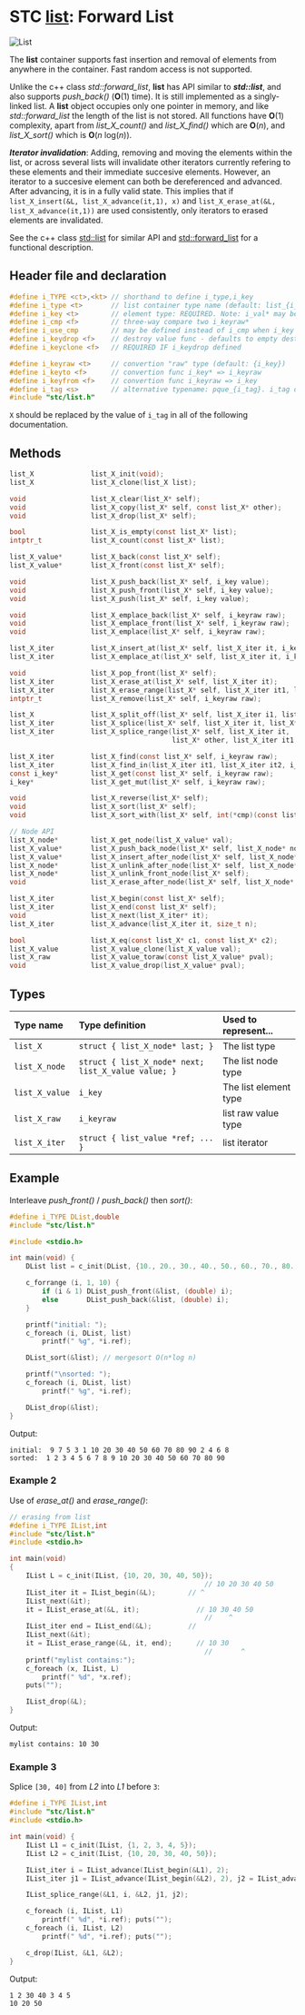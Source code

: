 # STC [list](../include/stc/list.h): Forward List
![List](pics/list.jpg)

The **list** container supports fast insertion and removal of elements from anywhere in the container.
Fast random access is not supported.

Unlike the c++ class *std::forward_list*, **list** has API similar to ***std::list***, and also supports
*push_back()* (**O**(1) time). It is still implemented as a singly-linked list. A **list** object
occupies only one pointer in memory, and like *std::forward_list* the length of the list is not stored.
All functions have **O**(1) complexity, apart from *list_X_count()* and *list_X_find()* which are **O**(*n*),
and *list_X_sort()* which is **O**(*n* log(*n*)).

***Iterator invalidation***: Adding, removing and moving the elements within the list, or across several lists
will invalidate other iterators currently refering to these elements and their immediate succesive elements.
However, an iterator to a succesive element can both be dereferenced and advanced. After advancing, it is
in a fully valid state. This implies that if `list_X_insert(&L, list_X_advance(it,1), x)` and
`list_X_erase_at(&L, list_X_advance(it,1))` are used consistently, only iterators to erased elements are invalidated.

See the c++ class [std::list](https://en.cppreference.com/w/cpp/container/list) for similar API and
[std::forward_list](https://en.cppreference.com/w/cpp/container/forward_list) for a functional description.

## Header file and declaration

```c
#define i_TYPE <ct>,<kt> // shorthand to define i_type,i_key
#define i_type <t>       // list container type name (default: list_{i_key})
#define i_key <t>        // element type: REQUIRED. Note: i_val* may be specified instead of i_key*.
#define i_cmp <f>        // three-way compare two i_keyraw*
#define i_use_cmp        // may be defined instead of i_cmp when i_key is an integral/native-type.
#define i_keydrop <f>    // destroy value func - defaults to empty destruct
#define i_keyclone <f>   // REQUIRED IF i_keydrop defined

#define i_keyraw <t>     // convertion "raw" type (default: {i_key})
#define i_keyto <f>      // convertion func i_key* => i_keyraw
#define i_keyfrom <f>    // convertion func i_keyraw => i_key
#define i_tag <s>        // alternative typename: pque_{i_tag}. i_tag defaults to i_key
#include "stc/list.h"
```

`X` should be replaced by the value of `i_tag` in all of the following documentation.

## Methods

```c
list_X              list_X_init(void);
list_X              list_X_clone(list_X list);

void                list_X_clear(list_X* self);
void                list_X_copy(list_X* self, const list_X* other);
void                list_X_drop(list_X* self);                                        // destructor

bool                list_X_is_empty(const list_X* list);
intptr_t            list_X_count(const list_X* list);                                 // size() in O(n) time

list_X_value*       list_X_back(const list_X* self);
list_X_value*       list_X_front(const list_X* self);

void                list_X_push_back(list_X* self, i_key value);                      // note: no pop_back()
void                list_X_push_front(list_X* self, i_key value);
void                list_X_push(list_X* self, i_key value);                           // alias for push_back()

void                list_X_emplace_back(list_X* self, i_keyraw raw);
void                list_X_emplace_front(list_X* self, i_keyraw raw);
void                list_X_emplace(list_X* self, i_keyraw raw);                       // alias for emplace_back()

list_X_iter         list_X_insert_at(list_X* self, list_X_iter it, i_key value);      // return iter to new elem
list_X_iter         list_X_emplace_at(list_X* self, list_X_iter it, i_keyraw raw);

void                list_X_pop_front(list_X* self);
list_X_iter         list_X_erase_at(list_X* self, list_X_iter it);                    // return iter after it
list_X_iter         list_X_erase_range(list_X* self, list_X_iter it1, list_X_iter it2);
intptr_t            list_X_remove(list_X* self, i_keyraw raw);                        // removes all matches

list_X              list_X_split_off(list_X* self, list_X_iter i1, list_X_iter i2);   // split off [i1, i2)
list_X_iter         list_X_splice(list_X* self, list_X_iter it, list_X* other);       // return updated valid it
list_X_iter         list_X_splice_range(list_X* self, list_X_iter it,                 // return updated valid it
                                        list_X* other, list_X_iter it1, list_X_iter it2);

list_X_iter         list_X_find(const list_X* self, i_keyraw raw);
list_X_iter         list_X_find_in(list_X_iter it1, list_X_iter it2, i_keyraw raw);
const i_key*        list_X_get(const list_X* self, i_keyraw raw);
i_key*              list_X_get_mut(list_X* self, i_keyraw raw);

void                list_X_reverse(list_X* self);
void                list_X_sort(list_X* self);
void                list_X_sort_with(list_X* self, int(*cmp)(const list_X_value*, const list_X_value*));

// Node API
list_X_node*        list_X_get_node(list_X_value* val);                               // get enclosing node
list_X_value*       list_X_push_back_node(list_X* self, list_X_node* node);
list_X_value*       list_X_insert_after_node(list_X* self, list_X_node* ref, list_X_node* node);
list_X_node*        list_X_unlink_after_node(list_X* self, list_X_node* ref);         // return unlinked node
list_X_node*        list_X_unlink_front_node(list_X* self);                           // return unlinked node
void                list_X_erase_after_node(list_X* self, list_X_node* node);

list_X_iter         list_X_begin(const list_X* self);
list_X_iter         list_X_end(const list_X* self);
void                list_X_next(list_X_iter* it);
list_X_iter         list_X_advance(list_X_iter it, size_t n);                        // return n elements ahead.

bool                list_X_eq(const list_X* c1, const list_X* c2);                   // equality test
list_X_value        list_X_value_clone(list_X_value val);
list_X_raw          list_X_value_toraw(const list_X_value* pval);
void                list_X_value_drop(list_X_value* pval);
```

## Types

| Type name          | Type definition                                     | Used to represent...    |
|:-------------------|:----------------------------------------------------|:------------------------|
| `list_X`           | `struct { list_X_node* last; }`                     | The list type           |
| `list_X_node`      | `struct { list_X_node* next; list_X_value value; }` | The list node type      |
| `list_X_value`     | `i_key`                                             | The list element type |
| `list_X_raw`       | `i_keyraw`                                          | list raw value type   |
| `list_X_iter`      | `struct { list_value *ref; ... }`                   | list iterator          |

## Example

Interleave *push_front()* / *push_back()* then *sort()*:
```c
#define i_TYPE DList,double
#include "stc/list.h"

#include <stdio.h>

int main(void) {
    DList list = c_init(DList, {10., 20., 30., 40., 50., 60., 70., 80., 90.});

    c_forrange (i, 1, 10) {
        if (i & 1) DList_push_front(&list, (double) i);
        else       DList_push_back(&list, (double) i);
    }

    printf("initial: ");
    c_foreach (i, DList, list)
        printf(" %g", *i.ref);

    DList_sort(&list); // mergesort O(n*log n)

    printf("\nsorted: ");
    c_foreach (i, DList, list)
        printf(" %g", *i.ref);

    DList_drop(&list);
}
```
Output:
```
initial:  9 7 5 3 1 10 20 30 40 50 60 70 80 90 2 4 6 8
sorted:  1 2 3 4 5 6 7 8 9 10 20 30 40 50 60 70 80 90
```
### Example 2

Use of *erase_at()* and *erase_range()*:
```c
// erasing from list
#define i_TYPE IList,int
#include "stc/list.h"
#include <stdio.h>

int main(void)
{
    IList L = c_init(IList, {10, 20, 30, 40, 50});
                                                // 10 20 30 40 50
    IList_iter it = IList_begin(&L);        // ^
    IList_next(&it);
    it = IList_erase_at(&L, it);              // 10 30 40 50
                                                //    ^
    IList_iter end = IList_end(&L);         //
    IList_next(&it);
    it = IList_erase_range(&L, it, end);      // 10 30
                                                //       ^
    printf("mylist contains:");
    c_foreach (x, IList, L)
        printf(" %d", *x.ref);
    puts("");

    IList_drop(&L);
}
```
Output:
```
mylist contains: 10 30
```

### Example 3

Splice `[30, 40]` from *L2* into *L1* before `3`:
```c
#define i_TYPE IList,int
#include "stc/list.h"
#include <stdio.h>

int main(void) {
    IList L1 = c_init(IList, {1, 2, 3, 4, 5});
    IList L2 = c_init(IList, {10, 20, 30, 40, 50});

    IList_iter i = IList_advance(IList_begin(&L1), 2);
    IList_iter j1 = IList_advance(IList_begin(&L2), 2), j2 = IList_advance(j1, 2);

    IList_splice_range(&L1, i, &L2, j1, j2);

    c_foreach (i, IList, L1)
        printf(" %d", *i.ref); puts("");
    c_foreach (i, IList, L2)
        printf(" %d", *i.ref); puts("");

    c_drop(IList, &L1, &L2);
}
```
Output:
```
1 2 30 40 3 4 5
10 20 50
```
